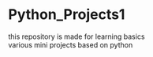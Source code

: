 # Python_Projects1
this repository is made for learning basics <br>
various mini projects based on python
